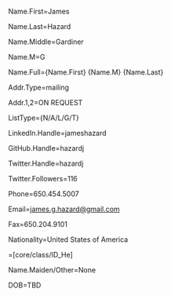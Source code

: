 
Name.First=James

Name.Last=Hazard

Name.Middle=Gardiner

Name.M=G

Name.Full={Name.First} {Name.M} {Name.Last}

Addr.Type=mailing

Addr.1,2=ON REQUEST

ListType={N/A/L/G/T}

LinkedIn.Handle=jameshazard

GitHub.Handle=hazardj

Twitter.Handle=hazardj


Twitter.Followers=116

Phone=650.454.5007

Email=james.g.hazard@gmail.com

Fax=650.204.9101

Nationality=United States of America

=[core/class/ID_He]


Name.Maiden/Other=None

DOB=TBD
